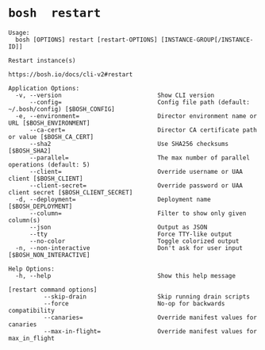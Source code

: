 # `bosh  restart `

    Usage:
      bosh [OPTIONS] restart [restart-OPTIONS] [INSTANCE-GROUP[/INSTANCE-ID]]
    
    Restart instance(s)
    
    https://bosh.io/docs/cli-v2#restart
    
    Application Options:
      -v, --version                           Show CLI version
          --config=                           Config file path (default: ~/.bosh/config) [$BOSH_CONFIG]
      -e, --environment=                      Director environment name or URL [$BOSH_ENVIRONMENT]
          --ca-cert=                          Director CA certificate path or value [$BOSH_CA_CERT]
          --sha2                              Use SHA256 checksums [$BOSH_SHA2]
          --parallel=                         The max number of parallel operations (default: 5)
          --client=                           Override username or UAA client [$BOSH_CLIENT]
          --client-secret=                    Override password or UAA client secret [$BOSH_CLIENT_SECRET]
      -d, --deployment=                       Deployment name [$BOSH_DEPLOYMENT]
          --column=                           Filter to show only given column(s)
          --json                              Output as JSON
          --tty                               Force TTY-like output
          --no-color                          Toggle colorized output
      -n, --non-interactive                   Don't ask for user input [$BOSH_NON_INTERACTIVE]
    
    Help Options:
      -h, --help                              Show this help message
    
    [restart command options]
              --skip-drain                    Skip running drain scripts
              --force                         No-op for backwards compatibility
              --canaries=                     Override manifest values for canaries
              --max-in-flight=                Override manifest values for max_in_flight
